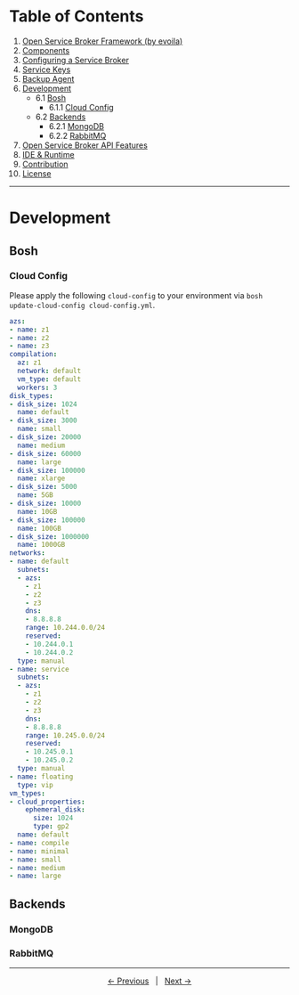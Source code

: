 # Table of Contents

1. [Open Service Broker Framework (by evoila)](../README.md)
2. [Components](components.md)
3. [Configuring a Service Broker](configure-service-broker.md)
4. [Service Keys](service-keys.md)
5. [Backup Agent](backup-agent.md)
6. [Development](#development)
    * 6.1 [Bosh](#bosh)
      * 6.1.1 [Cloud Config](#cloud-config)
    * 6.2 [Backends](#backends)
      * 6.2.1 [MongoDB](#mongodb)
      * 6.2.2 [RabbitMQ](#rabbitmq)
7. [Open Service Broker API Features](osb-api-features.md)
8. [IDE & Runtime](ide-runtime.md)
9. [Contribution](contribution.md)
10. [License](license.md)
---

# Development

## Bosh

### Cloud Config
Please apply the following `cloud-config` to your environment via `bosh update-cloud-config cloud-config.yml`.

```yaml
azs:
- name: z1
- name: z2
- name: z3
compilation:
  az: z1
  network: default
  vm_type: default
  workers: 3
disk_types:
- disk_size: 1024
  name: default
- disk_size: 3000
  name: small
- disk_size: 20000
  name: medium
- disk_size: 60000
  name: large
- disk_size: 100000
  name: xlarge
- disk_size: 5000
  name: 5GB
- disk_size: 10000
  name: 10GB
- disk_size: 100000
  name: 100GB
- disk_size: 1000000
  name: 1000GB
networks:
- name: default
  subnets:
  - azs:
    - z1
    - z2
    - z3
    dns:
    - 8.8.8.8
    range: 10.244.0.0/24
    reserved:
    - 10.244.0.1
    - 10.244.0.2
  type: manual
- name: service
  subnets:
  - azs:
    - z1
    - z2
    - z3
    dns:
    - 8.8.8.8
    range: 10.245.0.0/24
    reserved:
    - 10.245.0.1
    - 10.245.0.2
  type: manual
- name: floating
  type: vip
vm_types:
- cloud_properties:
    ephemeral_disk:
      size: 1024
      type: gp2
  name: default
- name: compile
- name: minimal
- name: small
- name: medium
- name: large
```

## Backends
### MongoDB
### RabbitMQ

--- 

<p align="center">
    <span ><a href="backup-agent.md"><- Previous</a></span>
	    <span>&nbsp; | &nbsp;</span> 
    <span><a href="osb-api-features.md">Next -></a></span>
</p>
